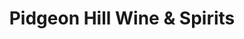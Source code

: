 ---
title: "Pidgeon Hill Wine & Spirits"
url: /huntington-station/pidgeon-hill-wine-und-spirits/
shop: Spirituosen
---